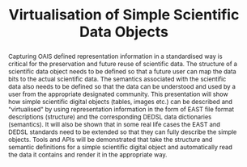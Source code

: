 ---
abstract: Capturing OAIS defined representation information in a standardised way
  is critical for the preservation and future reuse of scientific data. The structure
  of a scientific data object needs to be defined so that a future user can map the
  data bits to the actual scientific data. The semantics associated with the scientific
  data also needs to be defined so that the data can be understood and used by a user
  from the appropriate designated community. This presentation will show how simple
  scientific digital objects (tables, images etc.) can be described and "virtualised"
  by using representation information in the form of EAST file format descriptions
  (structure) and the corresponding DEDSL data dictionaries (semantics). It will also
  be shown that in some real life cases the EAST and DEDSL standards need to be extended
  so that they can fully describe the simple objects. Tools and APIs will be demonstrated
  that take the structure and semantic definitions for a simple scientific digital
  object and automatically read the data it contains and render it in the appropriate
  way.
creators:
- Dunckley, Matt
- Giaretta, David
- Rankin, Stephen
- McIlwrath, Brian
- Crothers, Steve
date: null
document_url: https://services.phaidra.univie.ac.at/api/object/o:294862/download
grand_parent: iPRES
institutions: []
keywords:
- ithaca
landing_page_url: https://phaidra.univie.ac.at/o:294862
language: eng
layout: publication
license: CC BY-SA 3.0 AT
notes_url: null
parent: iPRES 2006
presentation_url: null
publication_type: presentation
size: 1148200
source_name: iPRES
title: Virtualisation of Simple Scientific Data Objects
year: 2006
---